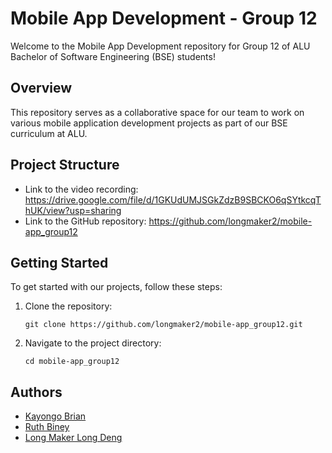 # Mobile App Development - Group 12

Welcome to the Mobile App Development repository for Group 12 of ALU Bachelor of Software Engineering (BSE) students!

## Overview

This repository serves as a collaborative space for our team to work on various mobile application development projects as part of our BSE curriculum at ALU.

## Project Structure

- Link to the video recording: https://drive.google.com/file/d/1GKUdUMJSGkZdzB9SBCKO6qSYtkcqThUK/view?usp=sharing
- Link to the GitHub repository: https://github.com/longmaker2/mobile-app_group12

## Getting Started

To get started with our projects, follow these steps:

1. Clone the repository:

   ```
   git clone https://github.com/longmaker2/mobile-app_group12.git

   ```

2. Navigate to the project directory:

   ```
   cd mobile-app_group12

   ```

## Authors

- [Kayongo Brian](kayonbrian@gmail.com)
- [Ruth Biney](r.biney@alustudent.com)
- [Long Maker Long Deng](l.deng@alustudent.com)
